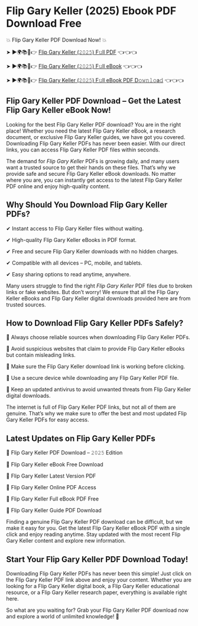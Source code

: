# Flip Gary Keller (2025) Ebook PDF Download Free

💥 Flip Gary Keller PDF Download Now! 💥

➤ ►🌍📚📱👉 [Flip Gary Keller (𝟸𝟶𝟸𝟻) F𝚞ll PDF](https://getpdf.xyz/flip-gary-keller) 👈👈👈


➤ ►🌍📚📱👉 [Flip Gary Keller (𝟸𝟶𝟸𝟻) F𝚞ll eBook](https://getpdf.xyz/flip-gary-keller) 👈👈👈


➤ ►🌍📚📱👉 [Flip Gary Keller (𝟸𝟶𝟸𝟻) F𝚞ll eBook PDF D𝚘𝚠𝚗𝚕𝚘a𝚍](https://getpdf.xyz/flip-gary-keller) 👈👈👈


## Flip Gary Keller PDF Download – Get the Latest Flip Gary Keller eBook Now!

Looking for the best Flip Gary Keller PDF download? You are in the right place! Whether you need the latest Flip Gary Keller eBook, a research document, or exclusive Flip Gary Keller guides, we have got you covered. Downloading Flip Gary Keller PDFs has never been easier. With our direct links, you can access Flip Gary Keller PDF files within seconds.

The demand for *Flip Gary Keller* PDFs is growing daily, and many users want a trusted source to get their hands on these files. That’s why we provide safe and secure Flip Gary Keller eBook downloads. No matter where you are, you can instantly get access to the latest Flip Gary Keller PDF online and enjoy high-quality content.

## Why Should You Download Flip Gary Keller PDFs?

✔ Instant access to Flip Gary Keller files without waiting.

✔ High-quality Flip Gary Keller eBooks in PDF format.

✔ Free and secure Flip Gary Keller downloads with no hidden charges.

✔ Compatible with all devices – PC, mobile, and tablets.

✔ Easy sharing options to read anytime, anywhere.

Many users struggle to find the right *Flip Gary Keller* PDF files due to broken links or fake websites. But don’t worry! We ensure that all the Flip Gary Keller eBooks and Flip Gary Keller digital downloads provided here are from trusted sources.

## How to Download Flip Gary Keller PDFs Safely?

📌 Always choose reliable sources when downloading Flip Gary Keller PDFs.

📌 Avoid suspicious websites that claim to provide Flip Gary Keller eBooks but contain misleading links.

📌 Make sure the Flip Gary Keller download link is working before clicking.

📌 Use a secure device while downloading any Flip Gary Keller PDF file.

📌 Keep an updated antivirus to avoid unwanted threats from Flip Gary Keller digital downloads.

The internet is full of Flip Gary Keller PDF links, but not all of them are genuine. That’s why we make sure to offer the best and most updated Flip Gary Keller PDFs for easy access.

## Latest Updates on Flip Gary Keller PDFs

🔹 Flip Gary Keller PDF Download – 𝟸𝟶𝟸𝟻 Edition

🔹 Flip Gary Keller eBook Free Download

🔹 Flip Gary Keller Latest Version PDF

🔹 Flip Gary Keller Online PDF Access

🔹 Flip Gary Keller Full eBook PDF Free

🔹 Flip Gary Keller Guide PDF Download

Finding a genuine Flip Gary Keller PDF download can be difficult, but we make it easy for you. Get the latest Flip Gary Keller eBook PDF with a single click and enjoy reading anytime. Stay updated with the most recent Flip Gary Keller content and explore new information.

## Start Your Flip Gary Keller PDF Download Today!

Downloading Flip Gary Keller PDFs has never been this simple! Just click on the Flip Gary Keller PDF link above and enjoy your content. Whether you are looking for a Flip Gary Keller digital book, a Flip Gary Keller educational resource, or a Flip Gary Keller research paper, everything is available right here.

So what are you waiting for? Grab your Flip Gary Keller PDF download now and explore a world of unlimited knowledge! 🚀